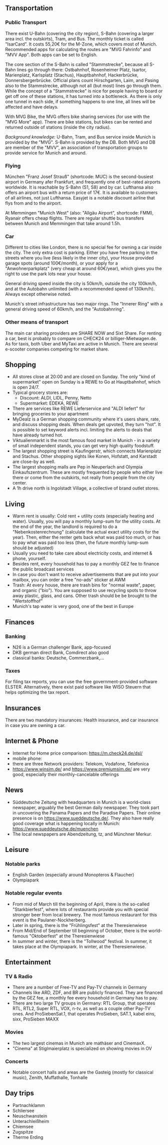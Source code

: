 ## Transportation
### Public Transport
There exist U-Bahn (covering the city region), S-Bahn (covering a larger area incl. the outskirts), Tram, and Bus. The monthly ticket is called "IsarCard". It costs 55,20€ for the M-Zone, which covers most of Munich. Recommended apps for calculating the routes are "MVG Fahrinfo" and "MVV App". Both apps can be set to English.

The core section of the S-Bahn is called "Stammstrecke", because all S-Bahn lines go through there: Ostbahnhof, Rosenheimer Platz, Isartor, Marienplatz, Karlsplatz (Stachus), Hauptbahnhof, Hackerbrücke, Donnersbergerbrücke. Official plans count Hirschgarten, Laim, and Pasing also to the Stammstrecke, although not all (but most) lines go through them. While the concept of a "Stammstrecke" is nice for people having to board or get off one of these stations, it has turned into a bottleneck. As there is only one tunnel in each side, if something happens to one line, all lines will be affected and have delays.

With MVG Bike, the MVG offers bike sharing services (for use with the "MVG More" app). There are bike stations, but bikes can be rented and returned outside of stations (inside the city radius).

*Background knowledge:* U-Bahn, Tram, and Bus service inside Munich is provided by the "MVG". S-Bahn is provided by the DB. Both MVG and DB are member of the "MVV", an association of transportation groups to provide service for Munich and around.

### Flying
München "Franz Josef Strauß" (shortcode: MUC) is the second-busiest airport in Germany afer Frankfurt, and frequently one of best-rated airports worldwide. It is reachable by S-Bahn (S1, S8) and by car. Lufthansa also offers an airport bus with a return price of 17€. It is available to customers of all airlines, not just Lufthansa. Easyjet is a notable discount airline that flys from and to the airport.

At Memmingen "Munich West" (also: "Allgäu Airport", shortcode: FMM), Ryanair offers cheap flights. There are regular shuttle bus transfers between Munich and Memmingen that take around 1.5h. 

### Car

Different to cities like London, there is no special fee for owning a car inside the city. The only extra cost is parking. Either you have free parking in the streets where you live (less likely in the inner city), your House provided garage spots (around 100€/month), or your apply for a "Anwohnerparkplatz" (very cheap at around 60€/year), which gives you the right to use the park lots near your house.

General driving speed inside the city is 50km/h, outside the city 100km/h, and at the Autobahn unlimited (with a recommended speed of 130km/h). Always except otherwise noted.

Munich's street infrastructure has two major rings. The "Innerer Ring" with a general driving speed of 60km/h, and the "Autobahnring". 

### Other means of transport
The main car sharing providers are SHARE NOW and Sixt Share. For renting a car, best is probably to compare on CHECK24 or billiger-Mietwagen.de. As for taxis, both Uber and MyTaxi are active in Munich. There are several e-scooter companies competing for market share. 

## Shopping

* All stores close at 20:00 and are closed on Sunday. The only "kind of supermarket" open on Sunday is a REWE to Go at Hauptbahnhof, which is open 24/7.
* Typical grocery stores are:
  * Discount: ALDI, LIDL, Penny, Netto
  * Supermarket: EDEKA, REWE
* There are services like REWE Lieferservice and "ALDI liefert" for bringing groceries to your apartment
* MyDealz is a German shopping community where it's users share, rate, and discuss shopping deals. When deals get upvoted, they turn "hot". It is possible to set keyword alerts incl. limiting the alerts to deals that have already turned hot.
* Viktualienmarkt is the most famous food market in Munich - in a variety of small independent stands, you can get very high quality foodstuff.
* The largest shopping street is Kaufingerstr, which connects Marienplatz and Stachus. Other shopping sights like Konen, Hofstatt, and Karstadt are close-by as well.
* The largest shopping malls are Pep in Neuperlach and Olympia Einkaufszentrum. These are mostly frequented by people who either live there or come from the outskirts, not really from people from the city center.
* A 1h drive north is Ingolstadt Village, a collective of brand outlet stores.

## Living

* Warm rent is usually: Cold rent + utility costs (especially heating and water). Usually, you will pay a monthly lump-sum for the utility costs. At the end of the year, the landlord is required to do a "Nebenkostenrechnung" (calculate the actual exact utility costs for the year). Then, either the renter gets back what was paid too much, or has to pay what was paid too less (then, the future monthly lump-sum should be adjusted) 
* Usually you need to take care about electricity costs, and internet & phone, yourself.
* Besides rent, every household has to pay a monthly GEZ fee to finance the public broadcast services
* In case you don't want to receive advertisements that are put into your mailbox, you can order a free "no-ads" sticker at AWM
* Trash: At every house, there are trash bins for "normal waste", paper, and organic ("bio"). You are supposed to use recycling spots to throw away plastic, glass, and cans. Other trash should be be brought to the "Wertstoffhof"
* Munich's tap water is very good, one of the best in Europe

## Finances

### Banking

* N26 is a German challenger Bank, app-focused
* DKB german direct Bank, Comdirect also good
* classical banks: Deutsche, Commerzbank,...

### Taxes

For filing tax reports, you can use the free government-provided software ELSTER. Alternatively, there exist paid software like WISO Steuern that helps optimizing the tax report. 

## Insurances

There are two mandatory insurances: Health insurance, and car insurance in case you are owning a car.

## Internet & Phone

* Internet for Home price comparison: <https://m.check24.de/dsl/>
* mobile phone:
* there are three Network providers: Telekom, Vodafone, Telefonica
* <https://www.winsim.de/> and <https://www.premiumsim.de/> are very good, especially their monthly-cancelable offerings

## News

* Süddeutsche Zeitung with headquarters in Munich is a world-class newspaper, arguably the best German daily newspaper. They took part in uncovering the Panama Papers and the Paradise Papers. Their online presence is on <https://www.sueddeutsche.de/>. They also have really good coverage what is happening locally in Munich: <https://www.sueddeutsche.de/muenchen>
* The local newspapers are Abendzeitung, tz, and Münchner Merkur.

## Leisure

### Notable parks
- English Garden (especially around Monopteros & Flaucher)
- Olympiapark

### Notable regular events
- From mid of March till the beginning of April, there is the so-called "Starkbierfest", where lots of restaurants provide you with special stronger beer from local brewery. The most famous restaurant for this event is the Paulaner-Nockherberg.
- Later in spring, there is the "Frühlingsfest" at the Theresienwiese
- From Mid/End of September till beginning of October, there is the world-famous "Oktoberfest" at the Theresienwiese
- In summer and winter, there is the "Tollwood" festival. In summer, it takes place at the Olympiapark. In winter, at the Theresienwiese.

## Entertainment

### TV & Radio

- There are a number of Free-TV and Pay-TV channels in Germany
- Channels like ARD, ZDF, and BR are publicly financed. They are financed by the GEZ fee, a monthly fee every household in Germany has to pay.
- There are two large TV groups in Germany: RTL Group, that operates RTL, RTL2, Super RTL, VOX, n-tv, as well as a couple other Pay-TV ones. And ProSiebenSat.1, that operates ProSieben, SAT.1, kabel eins, sixx, ProSieben MAXX

### Movies

- The two largest cinemas in Munich are mathäser and CinemaxX. 
- "Cinema" at Stiglmaierplatz is specialized on showing movies in OV

### Concerts

- Notable concert halls and areas are the Gasteig (mostly for classical music), Zenith, Muffathalle, Tonhalle

## Day trips

* Partnachklamm
* Schliersee
* Neuschwanstein
* Unterachleißheim
* Chiemsee
* Zugspitze
* Therme Erding
